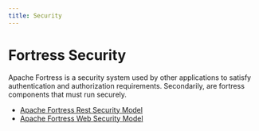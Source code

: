 ```yaml
---
title: Security
---
```


# Fortress Security

Apache Fortress is a security system used by other applications to satisfy authentication and authorization requirements.
Secondarily, are fortress components that must run securely.

- [Apache Fortress Rest Security Model](https://github.com/apache/directory-fortress-enmasse/blob/master/README-SECURITY-MODEL.md)
- [Apache Fortress Web Security Model](https://github.com/apache/directory-fortress-commander/blob/master/README-SECURITY-MODEL.md)
